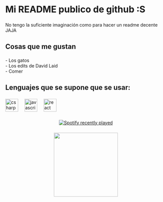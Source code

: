 <h1 align="left">Mi README publico de github :S</h1>

###

<p align="left">No tengo la suficiente imaginación como para hacer un readme decente JAJA</p>

###

<h2 align="left">Cosas que me gustan</h2>

###

<p align="left">- Los gatos<br>- Los edits de David Laid<br>- Comer</p>

###

<h2 align="left">Lenguajes que se supone que se usar:</h2>

###

<div align="left">
  <img src="https://cdn.jsdelivr.net/gh/devicons/devicon/icons/csharp/csharp-original.svg" height="40" alt="csharp logo"  />
  <img width="12" />
  <img src="https://cdn.jsdelivr.net/gh/devicons/devicon/icons/javascript/javascript-original.svg" height="40" alt="javascript logo"  />
  <img width="12" />
  <img src="https://cdn.jsdelivr.net/gh/devicons/devicon/icons/react/react-original.svg" height="40" alt="react logo"  />
</div>

###

<div align="center">
  <a href="https://open.spotify.com/user/KrlMora05">
    <img src="https://spotify-recently-played-readme.vercel.app/api?user=KrlMora05&count=15" alt="Spotify recently played"  />
  </a>
</div>

###

<div align="center">
  <img height="200" src="https://i.pinimg.com/originals/4b/f9/ba/4bf9babd0d90435ab57f6e08b6dc8e9f.png"  />
</div>

###
